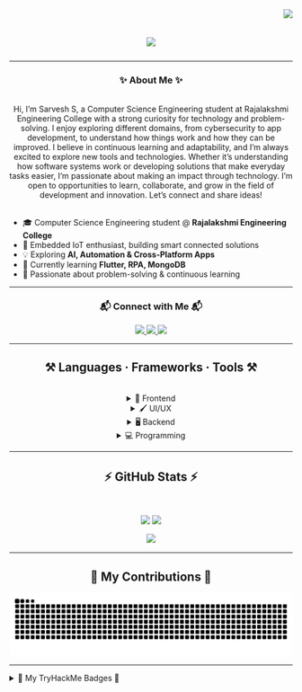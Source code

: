 <img align="right" src="https://visitor-badge.laobi.icu/badge?page_id=Sarveshsivasankaran.Sarveshsivasankaran" />

<h1 align="center">
  <img src="https://readme-typing-svg.herokuapp.com/?font=Righteous&size=35&center=true&vCenter=true&width=500&height=70&duration=4500&lines=Hey+There+Codey!+👋;+I'm+Sarvesh+Sivasankaran!;" />
</h1>

---

<h3 align="center">✨ About Me ✨</h3>
<br>
<div align="center">
  Hi, I’m Sarvesh S, a Computer Science Engineering student at Rajalakshmi Engineering College with a strong curiosity for technology and problem-solving. I enjoy exploring different domains, from cybersecurity to app development, to understand how things work and how they can be improved. I believe in continuous learning and adaptability, and I’m always excited to explore new tools and technologies. Whether it’s understanding how software systems work or developing solutions that make everyday tasks easier, I’m passionate about making an impact through technology. I’m open to opportunities to learn, collaborate, and grow in the field of development and innovation. Let’s connect and share ideas!
</div>
<br>
<div align="left">
  
- 🎓 Computer Science Engineering student @ **Rajalakshmi Engineering College**  
- 🔌 Embedded IoT enthusiast, building smart connected solutions  
- 💡 Exploring **AI, Automation & Cross-Platform Apps**  
- 🌱 Currently learning **Flutter, RPA, MongoDB**  
- 🚀 Passionate about problem-solving & continuous learning  

</div>

---

<h3 align="center">📬 Connect with Me 📬</h3>
<div align="center"> 
  <a href="mailto:sarveshsivasankaran@yahoo.com">
    <img src="https://img.shields.io/badge/Email-333333?style=for-the-badge&logo=yahoo&logoColor=purple" />
  </a>
  <a href="https://linkedin.com/in/sarvesh-sivasankaran" target="_blank">
    <img src="https://img.shields.io/badge/LinkedIn-0077B5?style=for-the-badge&logo=linkedin&logoColor=white" />
  </a>
  <a href="https://github.com/Sarveshsivasankaran" target="_blank">
    <img src="https://img.shields.io/badge/GitHub-000000?style=for-the-badge&logo=github&logoColor=white" />
  </a>
</div>

---

<h2 align="center">⚒️ Languages · Frameworks · Tools ⚒️</h2>
<br/>

<div align="center">

<details>
  <summary>🎨 Frontend</summary>
  <img src="https://skillicons.dev/icons?i=react,bootstrap,mui,html,css,tailwind" />
</details>

<details>
  <summary>🖌️ UI/UX</summary>
  <img src="https://skillicons.dev/icons?i=figma" />
</details>

<details>
  <summary>🖥️ Backend</summary>
  <img src="https://skillicons.dev/icons?i=nodejs,javascript,typescript,express,firebase,mongodb,nextjs,mysql,flask" />
</details>

<details>
  <summary>💻 Programming</summary>
  <img src="https://skillicons.dev/icons?i=c,java,python,r" />
</details>

</div>

---

<h2 align="center">⚡ GitHub Stats ⚡</h2>
<br/>

<p align="center">
  <img src="https://streak-stats.demolab.com?user=Sarveshsivasankaran&theme=material-palenight&hide_border=true&border_radius=12&date_format=j%20M%5B%20Y%5D&stroke=EBDED2" height="150" />
  <img src="https://github-readme-stats.vercel.app/api?username=Sarveshsivasankaran&show_icons=true&theme=material-palenight" height="150" />
</p>

<p align="center">
  <img src="https://github-readme-stats.vercel.app/api/top-langs/?username=Sarveshsivasankaran&langs_count=8&layout=compact&theme=material-palenight" height="150" />
</p>

---

<div align="center">
  <h2>🐍 My Contributions 🐍</h2>
  <img alt="snake eating my contributions" src="https://raw.githubusercontent.com/Sarveshsivasankaran/Sarveshsivasankaran/output/github-contribution-grid-snake.svg" />
</div>

---

<details>
  <summary>👾 My TryHackMe Badges 👾</summary>
  <br>
  <img src="https://tryhackme.com/api/v2/badges/public-profile?userPublicId=5442764" alt="Badge-profile"/>
  <br/><br/>
  <img width="450" height="250" src="https://github.com/user-attachments/assets/b539e1ed-d92d-422e-a35e-6fc73dfd31b5" />
  <img width="450" height="250" src="https://github.com/user-attachments/assets/52f8f8f7-d3be-4a66-ae84-0e2e0a001544" />
  <img width="450" height="250" src="https://github.com/user-attachments/assets/e53e6984-e932-4447-92f8-2942155636ef" />
  <img width="450" height="250" src="https://github.com/user-attachments/assets/2737a65a-3411-4f7b-908e-933c2fa43917" />
  <img width="450" height="250" src="https://github.com/user-attachments/assets/879b52d4-1a80-49c5-9be5-ff6a30248c58" />
  <img width="450" height="250" src="https://github.com/user-attachments/assets/36f5692a-8ea4-402e-a0fd-1e6803f56911" />
</details>
